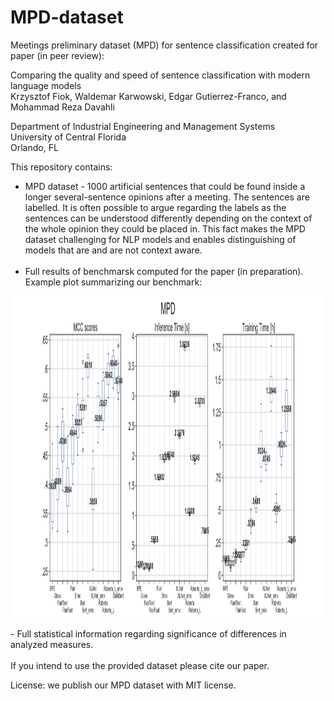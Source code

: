 # MPD-dataset
Meetings preliminary dataset (MPD) for sentence classification created for paper (in peer review): </br>

Comparing the quality and speed of sentence classification with modern language models </br>
Krzysztof Fiok, Waldemar Karwowski, Edgar Gutierrez-Franco, and Mohammad Reza Davahli </br>

Department of Industrial Engineering and Management Systems</br>
University of Central Florida</br>
Orlando, FL</br>

This repository contains:</br>
- MPD dataset - 1000 artificial sentences that could be found inside a longer several-sentence opinions after a meeting. The sentences are labelled. It is often possible to argue regarding the labels as the sentences can be understood differently depending on the context of the whole opinion they could be placed in. This fact makes the MPD dataset challenging for NLP models and enables distinguishing of models that are and are not context aware.
</br></br>
- Full results of benchmarsk computed for the paper (in preparation).
Example plot summarizing our benchmark:
<img src="https://github.com/krzysztoffiok/MPD-dataset/blob/master/full%20article%20results/images/MPD_3.png" width=1920 height=512>
</br></br>
- Full statistical information regarding significance of differences in analyzed measures.
</br></br>
If you intend to use the provided dataset please cite our paper.

License: we publish our MPD dataset with MIT license.
